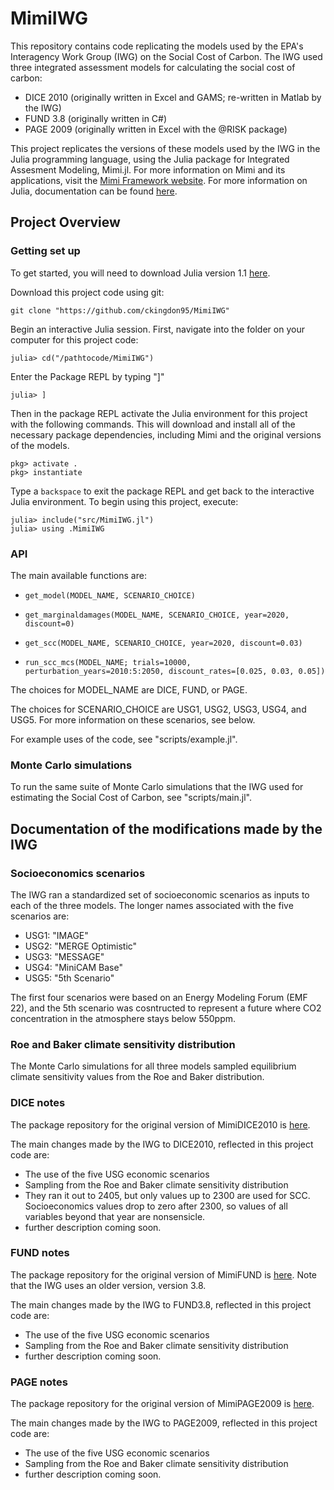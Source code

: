 # MimiIWG

This repository contains code replicating the models used by the EPA's Interagency Work Group (IWG) on the Social Cost of Carbon. The IWG used three integrated assessment models for calculating the social cost of carbon:
- DICE 2010 (originally written in Excel and GAMS; re-written in Matlab by the IWG)
- FUND 3.8 (originally written in C#)
- PAGE 2009 (originally written in Excel with the @RISK package)

This project replicates the versions of these models used by the IWG in the Julia programming language, using the Julia package for Integrated Assesment Modeling, Mimi.jl. For more information on Mimi and its applications, visit the [Mimi Framework website](https://www.mimiframework.org/). For more information on Julia, documentation can be found [here](https://docs.julialang.org/en/v1/).

## Project Overview

### Getting set up

To get started, you will need to download Julia version 1.1 [here](https://julialang.org/downloads/).

Download this project code using git:
```
git clone "https://github.com/ckingdon95/MimiIWG"
```
Begin an interactive Julia session. First, navigate into the folder on your computer for this project code:
```
julia> cd("/pathtocode/MimiIWG")
```
Enter the Package REPL by typing "]"
```
julia> ]
```
Then in the package REPL activate the Julia environment for this project with the following commands. This will download and install all of the necessary package dependencies, including Mimi and the original versions of the models.
```
pkg> activate .
pkg> instantiate
```
Type a `backspace` to exit the package REPL and get back to the interactive Julia environment.
To begin using this project, execute:
```
julia> include("src/MimiIWG.jl")
julia> using .MimiIWG
```

### API

The main available functions are:
- `get_model(MODEL_NAME, SCENARIO_CHOICE)`

- `get_marginaldamages(MODEL_NAME, SCENARIO_CHOICE, year=2020, discount=0)`

- `get_scc(MODEL_NAME, SCENARIO_CHOICE, year=2020, discount=0.03)`

- `run_scc_mcs(MODEL_NAME; trials=10000, perturbation_years=2010:5:2050, discount_rates=[0.025, 0.03, 0.05])`

The choices for MODEL_NAME are DICE, FUND, or PAGE.

The choices for SCENARIO_CHOICE are USG1, USG2, USG3, USG4, and USG5. For more information on these scenarios, see below.

For example uses of the code, see "scripts/example.jl".

### Monte Carlo simulations

To run the same suite of Monte Carlo simulations that the IWG used for estimating the Social Cost of Carbon, see "scripts/main.jl".

## Documentation of the modifications made by the IWG

### Socioeconomics scenarios
The IWG ran a standardized set of socioeconomic scenarios as inputs to each of the three models. The longer names associated with the five scenarios are:

- USG1: "IMAGE"
- USG2: "MERGE Optimistic"
- USG3: "MESSAGE"
- USG4: "MiniCAM Base"
- USG5: "5th Scenario"

The first four scenarios were based on an Energy Modeling Forum (EMF 22), and the 5th scenario was cosntructed to represent a future where CO2 concentration in the atmosphere stays below 550ppm.

### Roe and Baker climate sensitivity distribution

The Monte Carlo simulations for all three models sampled equilibrium climate sensitivity values from the Roe and Baker distribution.

### DICE notes

The package repository for the original version of MimiDICE2010 is [here](https://github.com/anthofflab/MimiDICE2010.jl).

The main changes made by the IWG to DICE2010, reflected in this project code are:
- The use of the five USG economic scenarios
- Sampling from the Roe and Baker climate sensitivity distribution
- They ran it out to 2405, but only values up to 2300 are used for SCC. Socioeconomics values drop to zero after 2300, so values of all variables beyond that year are nonsensicle.
- further description coming soon. 

### FUND notes

The package repository for the original version of MimiFUND is [here](https://github.com/fund-model/MimiFUND.jl/tree/release-3.8). Note that the IWG uses an older version, version 3.8.

The main changes made by the IWG to FUND3.8, reflected in this project code are:
- The use of the five USG economic scenarios
- Sampling from the Roe and Baker climate sensitivity distribution
- further description coming soon. 

### PAGE notes

The package repository for the original version of MimiPAGE2009 is [here](https://github.com/anthofflab/MimiPAGE2009.jl).

The main changes made by the IWG to PAGE2009, reflected in this project code are:
- The use of the five USG economic scenarios
- Sampling from the Roe and Baker climate sensitivity distribution
- further description coming soon. 